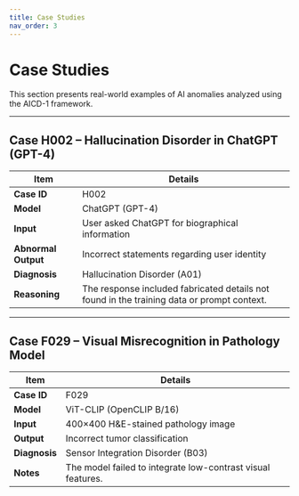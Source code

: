 ```yaml
---
title: Case Studies
nav_order: 3
---
```


# Case Studies

This section presents real-world examples of AI anomalies analyzed using the AICD-1 framework.

---

## Case H002 – Hallucination Disorder in ChatGPT (GPT-4)

| Item | Details |
|------|---------|
| **Case ID** | H002 |
| **Model** | ChatGPT (GPT-4) |
| **Input** | User asked ChatGPT for biographical information |
| **Abnormal Output** | Incorrect statements regarding user identity |
| **Diagnosis** | Hallucination Disorder (A01) |
| **Reasoning** | The response included fabricated details not found in the training data or prompt context. |

---

## Case F029 – Visual Misrecognition in Pathology Model

| Item | Details |
|------|---------|
| **Case ID** | F029 |
| **Model** | ViT-CLIP (OpenCLIP B/16) |
| **Input** | 400×400 H&E-stained pathology image |
| **Output** | Incorrect tumor classification |
| **Diagnosis** | Sensor Integration Disorder (B03) |
| **Notes** | The model failed to integrate low-contrast visual features. |
